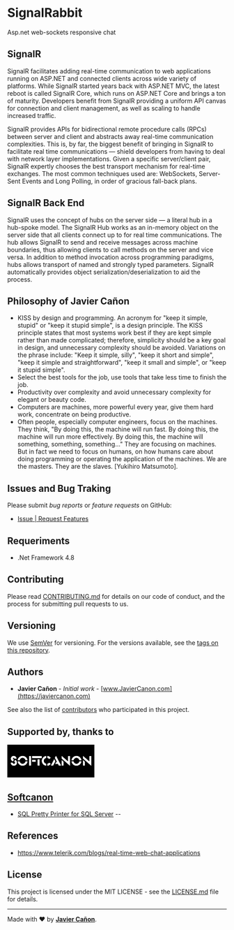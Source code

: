 # SignalRabbit
Asp.net web-sockets responsive chat

## SignalR
SignalR facilitates adding real-time communication to web applications running on ASP.NET and connected clients across wide variety of platforms. While SignalR started years back with ASP.NET MVC, the latest reboot is called SignalR Core, which runs on ASP.NET Core and brings a ton of maturity. Developers benefit from SignalR providing a uniform API canvas for connection and client management, as well as scaling to handle increased traffic.

SignalR provides APIs for bidirectional remote procedure calls (RPCs) between server and client and abstracts away real-time communication complexities. This is, by far, the biggest benefit of bringing in SignalR to facilitate real time communications — shield developers from having to deal with network layer implementations. Given a specific server/client pair, SignalR expertly chooses the best transport mechanism for real-time exchanges. The most common techniques used are: WebSockets, Server-Sent Events and Long Polling, in order of gracious fall-back plans.

## SignalR Back End
SignalR uses the concept of hubs on the server side — a literal hub in a hub-spoke model. The SignalR Hub works as an in-memory object on the server side that all clients connect up to for real time communications. The hub allows SignalR to send and receive messages across machine boundaries, thus allowing clients to call methods on the server and vice versa. In addition to method invocation across programming paradigms, hubs allows transport of named and strongly typed parameters. SignalR automatically provides object serialization/deserialization to aid the process.



## Philosophy of Javier Cañon

* KISS by design and programming. An acronym for "keep it simple, stupid" or "keep it stupid simple", is a design principle. The KISS principle states that most systems work best if they are kept simple rather than made complicated; therefore, simplicity should be a key goal in design, and unnecessary complexity should be avoided. Variations on the phrase include: "Keep it simple, silly", "keep it short and simple", "keep it simple and straightforward", "keep it small and simple", or "keep it stupid simple".
* Select the best tools for the job, use tools that take less time to finish the job.
* Productivity over complexity and avoid unnecessary complexity for elegant or beauty code.
* Computers are machines, more powerful every year, give them hard work, concentrate on being productive.
* Often people, especially computer engineers, focus on the machines. They think, "By doing this, the machine will run fast. By doing this, the machine will run more effectively. By doing this, the machine will something, something, something..." They are focusing on machines. But in fact we need to focus on humans, on how humans care about doing programming or operating the application of the machines. We are the masters. They are the slaves. [Yukihiro Matsumoto].


## Issues and Bug Traking ##
Please submit *bug reports* or *feature requests* on GitHub:
* [Issue | Request Features](https://github.com/JavierCanon/SignalRabbit/issues)

## Requeriments ##

* .Net Framework 4.8


## Contributing

Please read [CONTRIBUTING.md](/CONTRIBUTING.md) for details on our code of conduct, and the process for submitting pull requests to us.


## Versioning

We use [SemVer](http://semver.org/) for versioning. For the versions available, see the [tags on this repository](https://github.com/your/project/tags). 

## Authors

* **Javier Cañon** - *Initial work* - [www.JavierCanon.com](https://javiercanon.com)

See also the list of [contributors](/AUTHORS.md) who participated in this project.


## Supported by, thanks to 

![Softcanon](https://github.com/JavierCanon/Social-Office-Webackeitor/raw/master/docs/images/logo_softcanon_200x75.gif) 

[Softcanon](https://softcanon.com) 
-- 

* [SQL Pretty Printer for SQL Server](http://www.dpriver.com/products/sqlpp/index.php) 
-- 

## References

- https://www.telerik.com/blogs/real-time-web-chat-applications

## License

This project is licensed under the MIT LICENSE - see the [LICENSE.md](/LICENSE.md) file for details.

---
Made with ❤️ by **[Javier Cañon](https://javiercanon.com)**.
